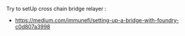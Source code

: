 Try to setUp cross chain bridge relayer :
- https://medium.com/immunefi/setting-up-a-bridge-with-foundry-c0d807a3998